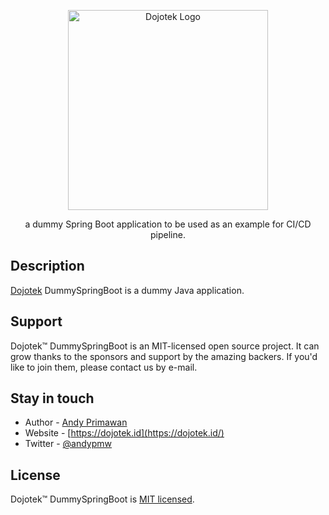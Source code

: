 <p align="center">
  <a href="http://dojotek.id/" target="blank"><img src="https://dojotek.id/content/images/size/w600/2020/04/dojotek-id-logo.png" width="320" alt="Dojotek Logo" /></a>
</p>

  <p align="center">a dummy Spring Boot application to be used as an example for CI/CD pipeline.</p>

## Description

[Dojotek](https://dojotek.id) DummySpringBoot is a dummy Java application.

## Support

Dojotek™ DummySpringBoot is an MIT-licensed open source project. It can grow thanks to the sponsors and support by the amazing backers. If you'd like to join them, please contact us by e-mail.

## Stay in touch

- Author - [Andy Primawan](https://www.linkedin.com/in/andy-primawan/)
- Website - [https://dojotek.id](https://dojotek.id/)
- Twitter - [@andypmw](https://twitter.com/andypmw)

## License

Dojotek™ DummySpringBoot is [MIT licensed](LICENSE).

